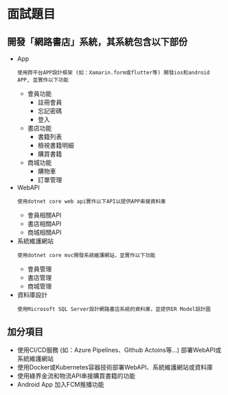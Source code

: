 # 面試題目
## 開發「網路書店」系統，其系統包含以下部份
- App
  ```
  使用跨平台APP設計框架 (如：Xamarin.form或flutter等) 開發ios和android APP, 並實作以下功能
  ```
  - 會員功能
    - 註冊會員
    - 忘記密碼
    - 登入
  - 書店功能
    - 書籍列表
    - 檢視書籍明細
    - 購買書籍
  - 商城功能
    - 購物車
    - 訂單管理
- WebAPI
  ```
  使用dotnet core web api實作以下API以提供APP串接資料庫
  ```
  - 會員相關API
  - 書店相關API
  - 商城相關API
- 系統維護網站
  ```
  使用dotnet core mvc開發系統維護網站，並實作以下功能
  ```
  - 會員管理
  - 書店管理
  - 商城管理
- 資料庫設計
  ```
  使用Microsoft SQL Server設計網路書店系統的資料庫，並提供ER Model設計圖
  ```
## 加分項目
- 使用CI/CD服務 (如：Azure Pipelines、Github Actoins等...) 部署WebAPI或系統維護網站
- 使用Docker或Kubernetes容器技術部署WebAPI、系統維護網站或資料庫
- 使用綠界金流和物流API串接購買書籍的功能
- Android App 加入FCM推播功能